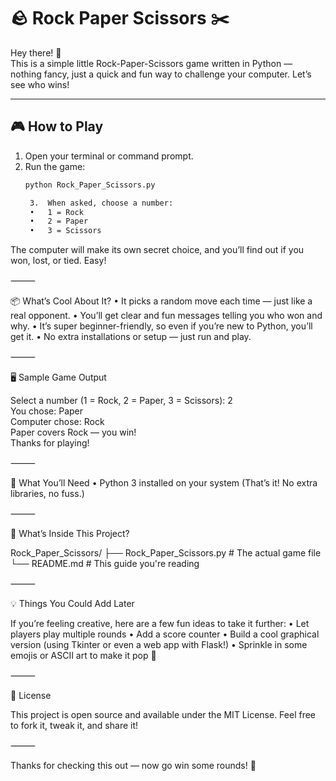 # 🪨 Rock Paper Scissors ✂️

Hey there! 👋  
This is a simple little Rock-Paper-Scissors game written in Python — nothing fancy, just a quick and fun way to challenge your computer. Let’s see who wins!

---

## 🎮 How to Play

1. Open your terminal or command prompt.
2. Run the game:
   ```bash
   python Rock_Paper_Scissors.py

	3.	When asked, choose a number:
	•	1 = Rock
	•	2 = Paper
	•	3 = Scissors

The computer will make its own secret choice, and you’ll find out if you won, lost, or tied. Easy!

⸻

📦 What’s Cool About It?
	•	It picks a random move each time — just like a real opponent.
	•	You’ll get clear and fun messages telling you who won and why.
	•	It’s super beginner-friendly, so even if you’re new to Python, you’ll get it.
	•	No extra installations or setup — just run and play.

⸻

🖥️ Sample Game Output

Select a number (1 = Rock, 2 = Paper, 3 = Scissors): 2  
You chose: Paper  
Computer chose: Rock  
Paper covers Rock — you win!  
Thanks for playing!


⸻

🚀 What You’ll Need
	•	Python 3 installed on your system
(That’s it! No extra libraries, no fuss.)

⸻

📁 What’s Inside This Project?

Rock_Paper_Scissors/
├── Rock_Paper_Scissors.py   # The actual game file
└── README.md                # This guide you're reading


⸻

💡 Things You Could Add Later

If you’re feeling creative, here are a few fun ideas to take it further:
	•	Let players play multiple rounds
	•	Add a score counter
	•	Build a cool graphical version (using Tkinter or even a web app with Flask!)
	•	Sprinkle in some emojis or ASCII art to make it pop 🎉

⸻

📜 License

This project is open source and available under the MIT License.
Feel free to fork it, tweak it, and share it!

⸻

Thanks for checking this out — now go win some rounds! 🎯


